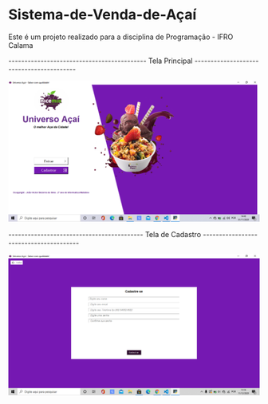# Sistema-de-Venda-de-Açaí
Este é um projeto realizado para a disciplina de Programação - IFRO Calama

------------------------------------------- Tela Principal       -----------------------------------------

![Tela login](https://github.com/joaovictor78/Sistema-de-Venda-de-A-ai-/blob/master/home.png) 

------------------------------------------ Tela de Cadastro ---------------------------------------

![Tela cadastro](https://github.com/joaovictor78/Sistema-de-Venda-de-A-ai-/blob/master/cadastro.png) 
